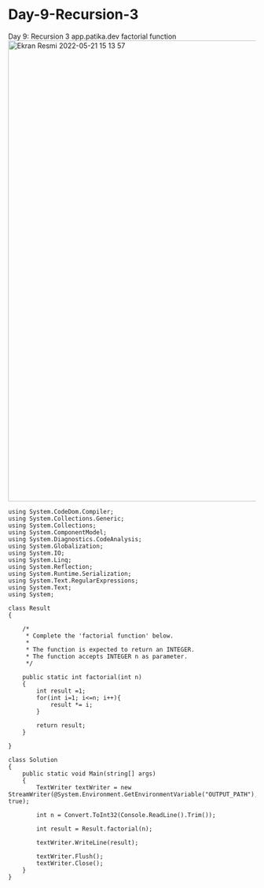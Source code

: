 # Day-9-Recursion-3
Day 9: Recursion 3 app.patika.dev factorial function
<img width="936" alt="Ekran Resmi 2022-05-21 15 13 57" src="https://user-images.githubusercontent.com/105243448/169651040-9b369a2d-75fa-4a90-80f4-6b39b2d726ec.png">





```
using System.CodeDom.Compiler;
using System.Collections.Generic;
using System.Collections;
using System.ComponentModel;
using System.Diagnostics.CodeAnalysis;
using System.Globalization;
using System.IO;
using System.Linq;
using System.Reflection;
using System.Runtime.Serialization;
using System.Text.RegularExpressions;
using System.Text;
using System;

class Result
{

    /*
     * Complete the 'factorial function' below.
     *
     * The function is expected to return an INTEGER.
     * The function accepts INTEGER n as parameter.
     */

    public static int factorial(int n)
    {
        int result =1;
        for(int i=1; i<=n; i++){
            result *= i;
        }
        
        return result;
    }

}

class Solution
{
    public static void Main(string[] args)
    {
        TextWriter textWriter = new StreamWriter(@System.Environment.GetEnvironmentVariable("OUTPUT_PATH"), true);

        int n = Convert.ToInt32(Console.ReadLine().Trim());

        int result = Result.factorial(n);

        textWriter.WriteLine(result);

        textWriter.Flush();
        textWriter.Close();
    }
}


```
